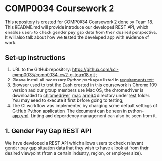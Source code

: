# COMP0034 Coursework 2

This repository is created for COMP0034 Coursework 2 done by Team 18. This README.md will provide introduce our 
developed REST API, which enables users to check gender pay gap data from their desired perspective. It will also talk 
about how we tested the developed app with evidence of work.

## Set-up instructions
1. URL to the GitHub repository: https://github.com/ucl-comp0035/comp0034-cw2-g-team18.git ;
2. Please install all necessary Python packages listed in [requirements.txt](requirements.txt);
3. Browser used to test the Dash created in this coursework is Chrome 109 version and our group members use Mac OS, 
the chromedriver is downloaded to [chromedriver_mac_arm64](test/chromedriver_mac_arm64) directory under [test](test) 
folder. You may need to execute it first before going to testing;
4. The CI workflow was implemented by changing some default settings of GitHub Python application. The document can be 
seen in [python-app.yml](.github/workflows/python-app.yml). Linting and dependency management can also be seen from it.

## 1. Gender Pay Gap REST API
We have developed a REST API which allows users to check relevant gender pay gap situation data that they wish to have a
 look at from their desired viewpoint (from a certain industry, region, or employer size). 